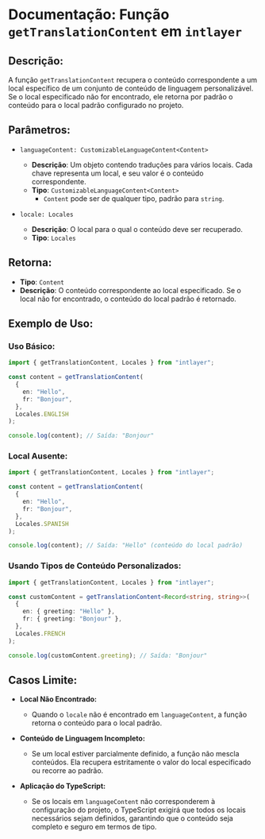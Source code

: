 # Documentação: Função `getTranslationContent` em `intlayer`

## Descrição:

A função `getTranslationContent` recupera o conteúdo correspondente a um local específico de um conjunto de conteúdo de linguagem personalizável. Se o local especificado não for encontrado, ele retorna por padrão o conteúdo para o local padrão configurado no projeto.

## Parâmetros:

- `languageContent: CustomizableLanguageContent<Content>`

  - **Descrição**: Um objeto contendo traduções para vários locais. Cada chave representa um local, e seu valor é o conteúdo correspondente.
  - **Tipo**: `CustomizableLanguageContent<Content>`
    - `Content` pode ser de qualquer tipo, padrão para `string`.

- `locale: Locales`

  - **Descrição**: O local para o qual o conteúdo deve ser recuperado.
  - **Tipo**: `Locales`

## Retorna:

- **Tipo**: `Content`
- **Descrição**: O conteúdo correspondente ao local especificado. Se o local não for encontrado, o conteúdo do local padrão é retornado.

## Exemplo de Uso:

### Uso Básico:

```typescript
import { getTranslationContent, Locales } from "intlayer";

const content = getTranslationContent(
  {
    en: "Hello",
    fr: "Bonjour",
  },
  Locales.ENGLISH
);

console.log(content); // Saída: "Bonjour"
```

### Local Ausente:

```typescript
import { getTranslationContent, Locales } from "intlayer";

const content = getTranslationContent(
  {
    en: "Hello",
    fr: "Bonjour",
  },
  Locales.SPANISH
);

console.log(content); // Saída: "Hello" (conteúdo do local padrão)
```

### Usando Tipos de Conteúdo Personalizados:

```typescript
import { getTranslationContent, Locales } from "intlayer";

const customContent = getTranslationContent<Record<string, string>>(
  {
    en: { greeting: "Hello" },
    fr: { greeting: "Bonjour" },
  },
  Locales.FRENCH
);

console.log(customContent.greeting); // Saída: "Bonjour"
```

## Casos Limite:

- **Local Não Encontrado:**
  - Quando o `locale` não é encontrado em `languageContent`, a função retorna o conteúdo para o local padrão.
- **Conteúdo de Linguagem Incompleto:**

  - Se um local estiver parcialmente definido, a função não mescla conteúdos. Ela recupera estritamente o valor do local especificado ou recorre ao padrão.

- **Aplicação do TypeScript:**
  - Se os locais em `languageContent` não corresponderem à configuração do projeto, o TypeScript exigirá que todos os locais necessários sejam definidos, garantindo que o conteúdo seja completo e seguro em termos de tipo.
